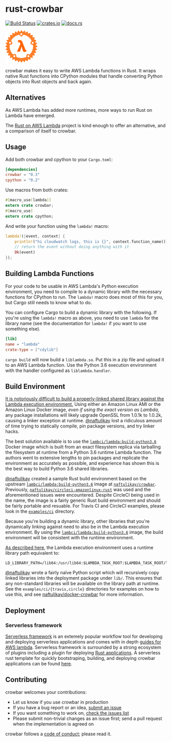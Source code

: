 # rust-crowbar

[![Build Status][travis.svg]][travis]
[![crates.io](https://img.shields.io/crates/v/crowbar.svg)](https://crates.io/crates/crowbar)
[![docs.rs](https://docs.rs/crowbar/badge.svg)](https://docs.rs/crowbar)

![logo](assets/logo.png)

crowbar makes it easy to write AWS Lambda functions in Rust. It wraps native Rust functions into CPython modules that
handle converting Python objects into Rust objects and back again.

## Alternatives

As AWS Lambda has added more runtimes, more ways to run Rust on Lambda have emerged.

The [Rust on AWS Lambda](https://srijs.github.io/rust-aws-lambda/) project is kind enough to offer an alternative, and a comparison of itself to crowbar.

## Usage

Add both crowbar and cpython to your `Cargo.toml`:

```toml
[dependencies]
crowbar = "0.3"
cpython = "0.2"
```

Use macros from both crates:

```rust
#[macro_use(lambda)]
extern crate crowbar;
#[macro_use]
extern crate cpython;
```

And write your function using the `lambda!` macro:

```rust
lambda!(|event, context| {
    println!("hi cloudwatch logs, this is {}", context.function_name());
    // return the event without doing anything with it
    Ok(event)
});
```

## Building Lambda Functions

For your code to be usable in AWS Lambda's Python execution environment, you need to compile to a dynamic library with
the necessary functions for CPython to run. The `lambda!` macro does most of this for you, but Cargo still needs to know
what to do.

You can configure Cargo to build a dynamic library with the following. If you're using the `lambda!` macro as above, you
need to use `lambda` for the library name (see the documentation for `lambda!` if you want to use something else).

```toml
[lib]
name = "lambda"
crate-type = ["cdylib"]
```

`cargo build` will now build a `liblambda.so`. Put this in a zip file and upload it to an AWS Lambda function. Use the
Python 3.6 execution environment with the handler configured as `liblambda.handler`.

## Build Environment

[It is notoriously difficult to build a properly-linked shared library against the Lambda execution environment.][woes]
Using either an Amazon Linux AMI or the Amazon Linux Docker image, _even if using the exact version as Lambda_, any
package installations will likely upgrade OpenSSL from 1.0.1k to 1.0.2k, causing a linker exception at runtime.
[@naftulikay][naftulikay] lost a ridiculous amount of time trying to statically compile, pin package versions, and
try linker hacks.

The best solution available is to use the [`lambci/lambda:build-python3.6`][lambci/lambda] Docker image which is built
from an exact filesystem replica via tarballing the filesystem at runtime from a Python 3.6 runtime Lambda function.
The authors went to extensive lengths to pin packages and replicate the environment as accurately as possible, and
experience has shown this is the best way to build Python 3.6 shared libraries.

[@naftulikay][naftulikay] created a sample Rust build environment based on the upstream
[`lambci/lambda:build-python3.6`][lambci/lambda] image at
[`naftulikay/crowbar`][naftulikay/crowbar]. Previously,
[`naftulikay/circleci-amazonlinux-rust`][naftulikay/circleci-amazonlinux-rust] was used and the aforementioned issues
were encountered. Despite CircleCI being used in the name, the image is a fairly generic Rust build environment and
should be fairly portable and resuable. For Travis CI and CircleCI examples, please look in the
[`examples/ci`](./examples/ci) directory.

Because you're building a dynamic library, other libraries that you're dynamically linking against need to also be in
the Lambda execution environment. By using the [`lambci/lambda:build-python3.6`][lambci/lambda] image, the build
environment will be consistent with the runtime environment.

[As described here][lambda-execution-environment], the Lambda execution environment uses a runtime library path
equivalent to:

```shell
LD_LIBRARY_PATH=/lib64:/usr/lib64:$LAMBDA_TASK_ROOT:$LAMBDA_TASK_ROOT/lib
```

[@naftulikay][naftulikay] wrote a fairly naïve Python script which will recursively copy linked libraries into the
deployment package under `lib/`. This ensures that any non-standard libraries will be available on the library path at
runtime. See the `examples/ci/{travis,circle}` directories for examples on how to use this, and see
[naftulikay/docker-crowbar][naftulikay/crowbar] for more information.

## Deployment

### Serverless framework

[Serverless framework](https://serverless.com/framework/) is an extemely popular workflow tool for developing and deploying serverless applications and comes with in depth [guides for AWS lambda](https://serverless.com/framework/docs/providers/aws/guide/). Serverless
framework is surrounded by a strong ecosystem of plugins including a plugin for deploying [Rust applications](https://github.com/softprops/serverless-rust). A serverless rust template for quickly bootstraping, building, and deploying crowbar applications can be found [here](https://github.com/softprops/serverless-crowbar).

## Contributing

crowbar welcomes your contributions:

* Let us know if you use crowbar in production
* If you have a bug report or an idea, [submit an issue](https://github.com/ilianaw/rust-crowbar/issues)
* If you want something to work on, [check the issues list](https://github.com/ilianaw/rust-crowbar/issues)
* Please submit non-trivial changes as an issue first; send a pull request when the implementation is agreed on

crowbar follows a [code of conduct](https://github.com/ilianaw/rust-crowbar/blob/master/CODE_OF_CONDUCT.md);
please read it.

 [travis]: https://travis-ci.org/ilianaw/rust-crowbar
 [travis.svg]: https://travis-ci.org/ilianaw/rust-crowbar.svg?branch=master
 [lambci/lambda]: build-python3.6
 [lambda-execution-environment]: https://docs.aws.amazon.com/lambda/latest/dg/current-supported-versions.html
 [naftulikay]: https://github.com/naftulikay
 [naftulikay/circleci-amazonlinux-rust]: https://github.com/naftulikay/docker-circleci-amazonlinux-rust
 [naftulikay/crowbar]: https://github.com/naftulikay/docker-crowbar
 [woes]: https://github.com/naftulikay/docker-circleci-lambda-rust#background
